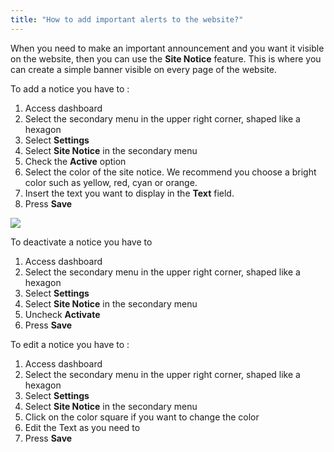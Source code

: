 ```yaml
---
title: "How to add important alerts to the website?"
---
```


When you need to make an important announcement and you want it visible
on the website, then you can use the **Site Notice** feature. This is
where you can create a simple banner visible on every page of the
website.

To add a notice you have to :

1)  Access dashboard
2)  Select the secondary menu in the upper right corner, shaped like a hexagon
3)  Select **Settings**
4)  Select **Site Notice** in the secondary menu
5)  Check the **Active** option
6)  Select the color of the site notice. We recommend you choose a
    bright color such as yellow, red, cyan or orange.
7)  Insert the text you want to display in the **Text** field.
8)  Press **Save**

<a href="/build/help/006.png">
    <img src="/build/help/006.png" />
</a>

To deactivate a notice you have to

1)  Access dashboard
2)  Select the secondary menu in the upper right corner, shaped like a hexagon
3)  Select **Settings**
4)  Select **Site Notice** in the secondary menu
5)  Uncheck **Activate**
6)  Press **Save**

To edit a notice you have to :

1)  Access dashboard
2)  Select the secondary menu in the upper right corner, shaped like a hexagon
3)  Select **Settings**
4)  Select **Site Notice** in the secondary menu
5)  Click on the color square if you want to change the color
6)  Edit the Text as you need to
7)  Press **Save**
